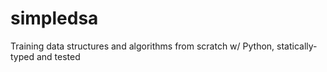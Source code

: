 # simpledsa
Training data structures and algorithms from scratch w/ Python, statically-typed and tested